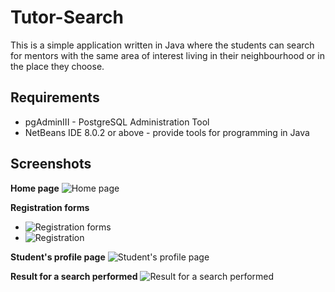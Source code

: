 # Tutor-Search

This is a simple application written in Java where the students can search for mentors with the same area of interest living in their neighbourhood or in the place they choose.

Requirements
--------------

- pgAdminIII - PostgreSQL Administration Tool
- NetBeans IDE 8.0.2 or above - provide tools for programming in Java

Screenshots
-----------
**Home page**
![Home page](https://captanu.files.wordpress.com/2015/05/homepage.png)

**Registration forms**
- ![Registration forms](https://captanu.files.wordpress.com/2015/05/student_registration.png) 
- ![Registration](https://captanu.files.wordpress.com/2015/05/mentor_registration.png "Registration forms")

**Student's profile page**
![Student's profile page](https://captanu.files.wordpress.com/2015/05/student_profile.png "Student's profile page")

**Result for a search performed**
![Result for a search performed](https://captanu.files.wordpress.com/2015/05/search_result.png "Result for a search performed")
